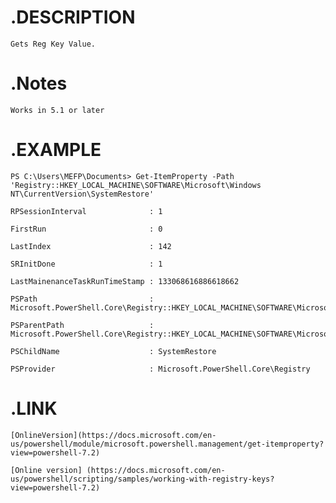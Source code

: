 # .DESCRIPTION

    Gets Reg Key Value.

# .Notes

    Works in 5.1 or later

# .EXAMPLE

    PS C:\Users\MEFP\Documents> Get-ItemProperty -Path 'Registry::HKEY_LOCAL_MACHINE\SOFTWARE\Microsoft\Windows NT\CurrentVersion\SystemRestore'

    RPSessionInterval              : 1

    FirstRun                       : 0

    LastIndex                      : 142

    SRInitDone                     : 1

    LastMainenanceTaskRunTimeStamp : 133068616886618662

    PSPath                         : Microsoft.PowerShell.Core\Registry::HKEY_LOCAL_MACHINE\SOFTWARE\Microsoft\WindowsNT\CurrentVersion\SystemRestore

    PSParentPath                   : Microsoft.PowerShell.Core\Registry::HKEY_LOCAL_MACHINE\SOFTWARE\Microsoft\WindowsNT\CurrentVersion

    PSChildName                    : SystemRestore

    PSProvider                     : Microsoft.PowerShell.Core\Registry

# .LINK

    [OnlineVersion](https://docs.microsoft.com/en-us/powershell/module/microsoft.powershell.management/get-itemproperty?view=powershell-7.2)

    [Online version] (https://docs.microsoft.com/en-us/powershell/scripting/samples/working-with-registry-keys?view=powershell-7.2)
